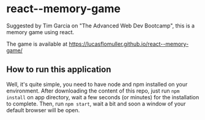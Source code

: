 # react--memory-game
Suggested by Tim Garcia on "The Advanced Web Dev Bootcamp", this is a memory game using react.

The game is available at https://lucasflomuller.github.io/react--memory-game/

## How to run this application

Well, it's quite simple, you need to have node and npm installed on your environment. After downloading the content of this repo, just run `npm install` on app directory, wait a few seconds (or minutes) for the installation to complete. Then, run `npm start`, wait a bit and soon a window of your default browser will be open.
